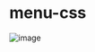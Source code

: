 # menu-css



![image](https://user-images.githubusercontent.com/79909914/219694231-441d00cf-2b48-497d-85ab-4e072dc331c2.png)
